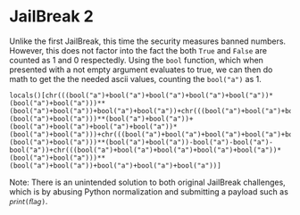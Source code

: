 # JailBreak 2

Unlike the first JailBreak, this time the security measures banned numbers. However, this does not factor into the fact the both `True` and `False` are counted as 1 and 0 respectedly. Using the `bool` function, which when presented with a not empty argument evaluates to true, we can then do math to get the the needed ascii values, counting the `bool("a")` as 1.

```
locals()[chr(((bool("a")+bool("a")+bool("a")+bool("a")+bool("a"))*(bool("a")+bool("a")))**(bool("a")+bool("a"))+bool("a")+bool("a"))+chr(((bool("a")+bool("a")+bool("a")+bool("a")+bool("a"))*(bool("a")+bool("a")))**(bool("a")+bool("a"))+(bool("a")+bool("a")+bool("a")+bool("a"))*(bool("a")+bool("a")))+chr(((bool("a")+bool("a")+bool("a")+bool("a")+bool("a"))*(bool("a")+bool("a")))**(bool("a")+bool("a"))-bool("a")-bool("a")-bool("a"))+chr(((bool("a")+bool("a")+bool("a")+bool("a")+bool("a"))*(bool("a")+bool("a")))**(bool("a")+bool("a"))+bool("a")+bool("a")+bool("a"))]
```

Note: There is an unintended solution to both original JailBreak challenges, which is by abusing Python normalization and submitting a payload such as `𝘱𝘳𝘪𝘯𝘵(𝘧𝘭𝘢𝘨)`.